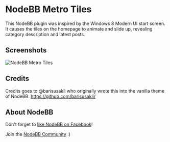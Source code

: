 # NodeBB Metro Tiles

This NodeBB plugin was inspired by the Windows 8 Modern UI start screen. It causes the tiles on the homepage to animate and slide up, revealing category description and latest posts.

## Screenshots

![NodeBB Metro Tiles](http://i.imgur.com/wele799.png)

## Credits

Credits goes to @barisusakli who originally wrote this into the vanilla theme of NodeBB.
https://github.com/barisusakli/

## About NodeBB

Don't forget to [like NodeBB on Facebook](http://www.facebook.com/nodebb)!

Join the [NodeBB Community](http://community.nodebb.com) :)